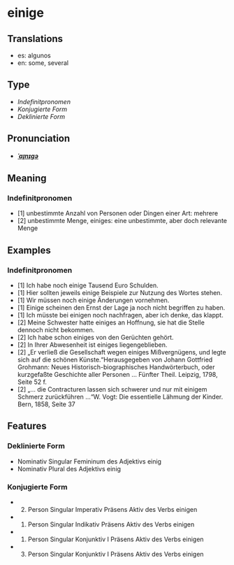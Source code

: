 # einige
## Translations
- es: algunos
- en: some, several
## Type
- _Indefinitpronomen_
- _Konjugierte Form_
- _Deklinierte Form_
## Pronunciation
- **_[ˈaɪ̯nɪɡə](https://commons.wikimedia.org/wiki/File:De-einige.ogg)_**
## Meaning
### Indefinitpronomen
- [1] unbestimmte Anzahl von Personen oder Dingen einer Art: mehrere
- [2] unbestimmte Menge, einiges: eine unbestimmte, aber doch relevante Menge
## Examples
### Indefinitpronomen
- [1] Ich habe noch einige Tausend Euro Schulden.
- [1] Hier sollten jeweils einige Beispiele zur Nutzung des Wortes stehen.
- [1] Wir müssen noch einige Änderungen vornehmen.
- [1] Einige scheinen den Ernst der Lage ja noch nicht begriffen zu haben.
- [1] Ich müsste bei einigen noch nachfragen, aber ich denke, das klappt.
- [2] Meine Schwester hatte einiges an Hoffnung, sie hat die Stelle dennoch nicht bekommen.
- [2] Ich habe schon einiges von den Gerüchten gehört.
- [2] In Ihrer Abwesenheit ist einiges liegengeblieben.
- [2] „Er verließ die Gesellschaft wegen einiges Mißvergnügens, und legte sich auf die schönen Künste.“<ref>Herausgegeben von Johann Gottfried Grohmann: Neues Historisch-biographisches Handwörterbuch, oder kurzgefaßte Geschichte aller Personen … Fünfter Theil. Leipzig, 1798, Seite 52&nbsp;f.</ref>
- [2] „… die Contracturen lassen sich schwerer und nur mit einigem Schmerz zurückführen …“<ref>W. Vogt: Die essentielle Lähmung der Kinder. Bern, 1858, Seite 37</ref>
## Features
### Deklinierte Form
-  Nominativ Singular Femininum des Adjektivs einig
-  Nominativ Plural des Adjektivs einig
### Konjugierte Form
- 2. Person Singular Imperativ Präsens Aktiv des Verbs einigen
- 1. Person Singular Indikativ Präsens Aktiv des Verbs einigen
- 1. Person Singular Konjunktiv I Präsens Aktiv des Verbs einigen
- 3. Person Singular Konjunktiv I Präsens Aktiv des Verbs einigen
